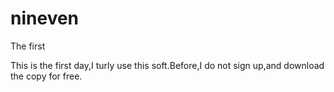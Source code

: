 # nineven
The first

This is the first day,I turly use this soft.Before,I do not sign up,and download the copy for free.
